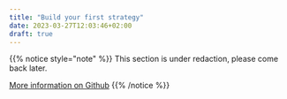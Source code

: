 ```yaml
---
title: "Build your first strategy"
date: 2023-03-27T12:03:46+02:00
draft: true
---
```


{{% notice style="note" %}}
This section is under redaction, please come back later.

[More information on Github](https://github.com/lerenn/cryptellation)
{{% /notice %}}
